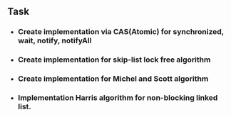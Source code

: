 ## **Task**
- ### Create implementation via CAS(Atomic) for synchronized, wait, notify, notifyAll
- ### Create implementation for skip-list lock free algorithm
- ### Create implementation for Michel and Scott algorithm
- ### Implementation Harris algorithm for non-blocking linked list.
